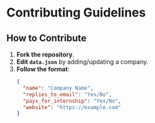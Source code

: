 # Contributing Guidelines

## How to Contribute

1. **Fork the repository**.
2. **Edit `data.json`** by adding/updating a company.
3. **Follow the format**:
   ```json
   {
     "name": "Company Name",
     "replies_to_email": "Yes/No",
     "pays_for_internship": "Yes/No",
     "website": "https://example.com"
   }
   ```
